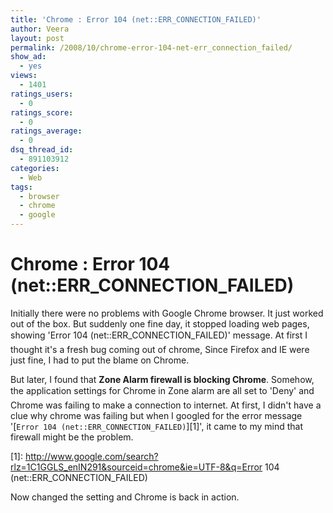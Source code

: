 ```yaml
---
title: 'Chrome : Error 104 (net::ERR_CONNECTION_FAILED)'
author: Veera
layout: post
permalink: /2008/10/chrome-error-104-net-err_connection_failed/
show_ad:
  - yes
views:
  - 1401
ratings_users:
  - 0
ratings_score:
  - 0
ratings_average:
  - 0
dsq_thread_id:
  - 891103912
categories:
  - Web
tags:
  - browser
  - chrome
  - google
---
```

# Chrome : Error 104 (net::ERR_CONNECTION_FAILED)

Initially there were no problems with Google Chrome browser. It just worked out of the box. But suddenly one fine day, it stopped loading web pages, showing 'Error 104 (net::ERR\_CONNECTION\_FAILED)' message. At first I thought it's a fresh bug coming out of chrome, Since Firefox and IE were just fine, I had to put the blame on Chrome.

But later, I found that **Zone Alarm firewall is blocking Chrome**. Somehow, the application settings for Chrome in Zone alarm are all set to 'Deny' and Chrome was failing to make a connection to internet. At first, I didn't have a clue why chrome was failing but when I googled for the error message '[`Error 104 (net::ERR_CONNECTION_FAILED)`][1]', it came to my mind that firewall might be the problem.

 [1]: http://www.google.com/search?rlz=1C1GGLS_enIN291&sourceid=chrome&ie=UTF-8&q=Error 104 (net::ERR_CONNECTION_FAILED)

Now changed the setting and Chrome is back in action.